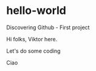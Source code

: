 # hello-world
Discovering Github - First project

Hi folks, Viktor here. 

Let's do some coding

Ciao
